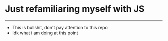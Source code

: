 # Just refamiliaring myself with JS
------------------------------------------------------
- This is bullshit, don't pay attention to this repo
- Idk what i am doing at this point
